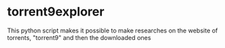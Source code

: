 # torrent9explorer
This python script makes it possible to make researches on the website of torrents,  "torrent9"  and then the downloaded ones
